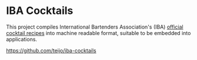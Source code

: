 # IBA Cocktails

This project compiles International Bartenders Association's (IBA) [official
cocktail recipes](http://iba-world.com/iba-cocktails/) into machine readable
format, suitable to be embedded into applications.

https://github.com/teijo/iba-cocktails